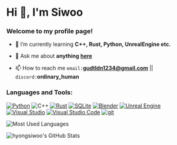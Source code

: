 # Hi 👋, I'm Siwoo
### Welcome to my profile page!

<!-- ![Profile views](https://komarev.com/ghpvc/?username=gudtldn&label=Profile%20views&color=0e75b6&style=flat) -->

- 🌱 I’m currently learning **C++, Rust, Python, UnrealEngine etc.**

- 💬 Ask me about **anything [here](https://github.com/gudtldn/gudtldn/issues)**

- 📫 How to reach me `email:`**gudtldn1234@gmail.com** || `discord:`**ordinary_human**

### Languages and Tools:
<!-- https://simpleicons.org/ -->

[![Python](https://img.shields.io/badge/Python-3776AB?style=flat-square&logo=python&logoColor=white)](https://www.python.org)
![C++](https://img.shields.io/badge/C%2B%2B-00599C?style=flat-square&logo=cplusplus&logoColor=white)
[![Rust](https://img.shields.io/badge/Rust-000000?style=flat-square&logo=rust&logoColor=white)](https://www.rust-lang.org)
[![SQLite](https://img.shields.io/badge/SQLite-003B57?style=flat-square&logo=sqlite&logoColor=white)](https://www.sqlite.org/)
[![Blender](https://img.shields.io/badge/Blender-F5792A?style=flat-square&logo=blender&logoColor=white)](https://www.blender.org/)
[![Unreal Engine](https://img.shields.io/badge/Unreal%20Engine-0E1128?style=flat-square&logo=unrealengine&logoColor=white)](https://www.unrealengine.com/)
[![Visual Studio](https://img.shields.io/badge/Visual%20Studio-5C2D91?style=flat-square&logo=visualstudio&logoColor=white)](https://visualstudio.microsoft.com/)
[![Visual Studio Code](https://img.shields.io/badge/VScode-007ACC?style=flat-square&logo=visualstudiocode&logoColor=white)](https://code.visualstudio.com/)
[![git](https://img.shields.io/badge/git-F05032?style=flat-square&logo=git&logoColor=white)](https://git-scm.com/)

![Most Used Languages](https://github-readme-stats.vercel.app/api/top-langs?username=gudtldn&show_icons=true&exclude_repo=gudtldn.github.io&locale=en&layout=compact)

![hyongsiwoo's GitHub Stats](https://github-readme-stats.vercel.app/api?username=gudtldn&count_private=true&show_icons=true&locale=en)

<!-- ![Streak](https://github-readme-streak-stats.herokuapp.com/?user=gudtldn) -->


<!-- [API](https://github.com/anuraghazra/github-readme-stats/blob/master/docs/readme_kr.md) -->
